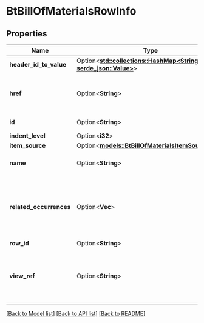 # BtBillOfMaterialsRowInfo

## Properties

Name | Type | Description | Notes
------------ | ------------- | ------------- | -------------
**header_id_to_value** | Option<[**std::collections::HashMap<String, serde_json::Value>**](serde_json::Value.md)> |  | [optional]
**href** | Option<**String**> | URI to fetch complete information of the resource. | [optional]
**id** | Option<**String**> | Id of the resource. | [optional]
**indent_level** | Option<**i32**> |  | [optional]
**item_source** | Option<[**models::BtBillOfMaterialsItemSourceInfo**](BTBillOfMaterialsItemSourceInfo.md)> |  | [optional]
**name** | Option<**String**> | Name of the resource. | [optional]
**related_occurrences** | Option<**Vec<String>**> | Occurrence IDs in the assembly that refer to the part described by this BOM row. | [optional]
**row_id** | Option<**String**> |  | [optional]
**view_ref** | Option<**String**> | URI to visualize the resource in a webclient if applicable. | [optional]

[[Back to Model list]](../README.md#documentation-for-models) [[Back to API list]](../README.md#documentation-for-api-endpoints) [[Back to README]](../README.md)


